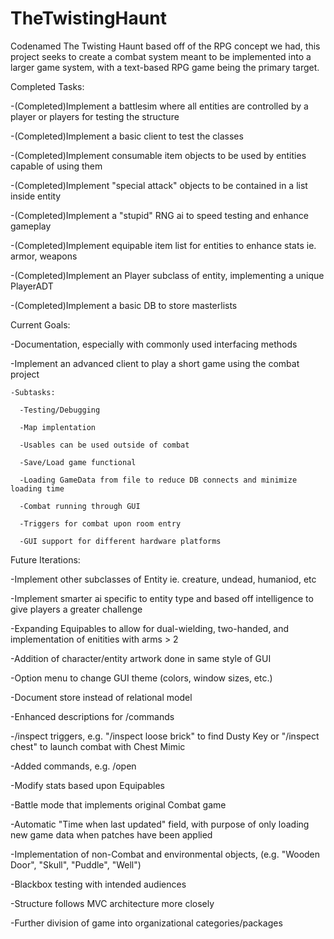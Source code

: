 # TheTwistingHaunt
Codenamed The Twisting Haunt based off of the RPG concept we had, this project seeks to create a combat system meant to be implemented into a larger game system, with a text-based RPG game being the primary target.

Completed Tasks:

  -(Completed)Implement a battlesim where all entities are controlled by a player or players for testing the structure

  -(Completed)Implement a basic client to test the classes

  -(Completed)Implement consumable item objects to be used by entities capable of using them

  -(Completed)Implement "special attack" objects to be contained in a list inside entity

  -(Completed)Implement a "stupid" RNG ai to speed testing and enhance gameplay

  -(Completed)Implement equipable item list for entities to enhance stats ie. armor, weapons

  -(Completed)Implement an Player subclass of entity, implementing a unique PlayerADT
  
  -(Completed)Implement a basic DB to store masterlists


Current Goals:

  -<CONSTANT>Documentation, especially with commonly used interfacing methods
  
  -<WIP>Implement an advanced client to play a short game using the combat project
  
    -Subtasks:
  
      -Testing/Debugging
  
      -Map implentation
  
      -Usables can be used outside of combat
  
      -Save/Load game functional
  
      -Loading GameData from file to reduce DB connects and minimize loading time
      
      -Combat running through GUI
      
      -Triggers for combat upon room entry
      
      -GUI support for different hardware platforms
  
  
  
  


Future Iterations:

  -<COMBAT>Implement other subclasses of Entity ie. creature, undead, humaniod, etc

  -<COMBAT>Implement smarter ai specific to entity type and based off intelligence to give players a greater challenge

  -<COMBAT>Expanding Equipables to allow for dual-wielding, two-handed, and implementation of enitities with arms > 2

  -<GUI>Addition of character/entity artwork done in same style of GUI

  -<GUI>Option menu to change GUI theme (colors, window sizes, etc.)
  
  -<DB>Document store instead of relational model
  
  -<DB>Enhanced descriptions for /commands
  
  -<DB>/inspect triggers, e.g. "/inspect loose brick" to find Dusty Key or "/inspect chest" to launch combat with Chest Mimic
  
  -<LISTENER>Added commands, e.g. /open
  
  -<COMBAT>Modify stats based upon Equipables
  
  -<OVERALL>Battle mode that implements original Combat game
  
  -<DB>Automatic "Time when last updated" field, with purpose of only loading new game data when patches have been applied
  
  -<OVERALL>Implementation of non-Combat and environmental objects, (e.g. "Wooden Door", "Skull", "Puddle", "Well")
  
  
  
  
  -<OVERALL>Blackbox testing with intended audiences
  
  -<OVERALL>Structure follows MVC architecture more closely
  
  -<OVERALL>Further division of game into organizational categories/packages

  
